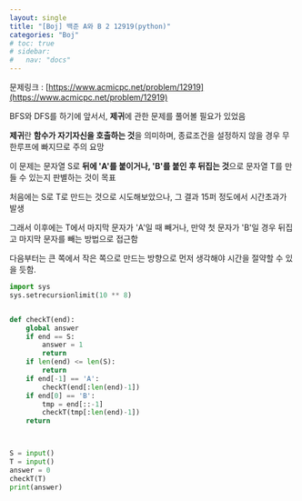 ```yaml
---
layout: single
title: "[Boj] 백준 A와 B 2 12919(python)"
categories: "Boj"
# toc: true
# sidebar:
#   nav: "docs"
---
```


문제링크 : [https://www.acmicpc.net/problem/12919](https://www.acmicpc.net/problem/12919)

BFS와 DFS를 하기에 앞서서, **제귀**에 관한 문제를 풀어볼 필요가 있었음

**제귀**란 **함수가 자기자신을 호출하는 것**을 의미하며, 종료조건을 설정하지 않을 경우 무한루프에 빠지므로 주의 요망

이 문제는 문자열 S로 **뒤에 'A'를 붙이거나, 'B'를 붙인 후 뒤집는 것**으로 문자열 T를 만들 수 있는지 판별하는 것이 목표

처음에는 S로 T로 만드는 것으로 시도해보았으나, 그 결과 15퍼 정도에서 시간초과가 발생

그래서 이후에는 T에서 마지막 문자가 'A'일 때 빼거나, 만약 첫 문자가 'B'일 경우 뒤집고 마지막 문자를 빼는 방법으로 접근함

다음부터는 큰 쪽에서 작은 쪽으로 만드는 방향으로 먼저 생각해야 시간을 절약할 수 있을 듯함.

```python
import sys
sys.setrecursionlimit(10 ** 8)


def checkT(end):
    global answer
    if end == S:
        answer = 1
        return
    if len(end) <= len(S):
        return
    if end[-1] == 'A':
        checkT(end[:len(end)-1])
    if end[0] == 'B':
        tmp = end[::-1]
        checkT(tmp[:len(end)-1])
    return



S = input()
T = input()
answer = 0
checkT(T)
print(answer)


```
